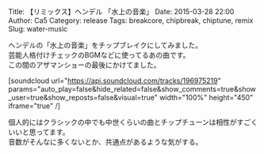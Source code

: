 Title: 【リミックス】ヘンデル 「水上の音楽」
Date: 2015-03-28 22:00
Author: Ca5
Category: release
Tags: breakcore, chipbreak, chiptune, remix
Slug: water-music

ヘンデルの「水上の音楽」をチップブレイクにしてみました。  
芸能人格付けチェックのBGMなどに使ってるあの曲です。  
この間のアザマンショーの最後にかけてました。

[soundcloud url="https://api.soundcloud.com/tracks/196975219"
params="auto\_play=false&hide\_related=false&show\_comments=true&show\_user=true&show\_reposts=false&visual=true"
width="100%" height="450" iframe="true" /]

個人的にはクラシックの中でも中世くらいの曲とチップチューンは相性がすごくいいと思ってます。  
音数がそんなに多くないとか、共通点があるような気がする。
